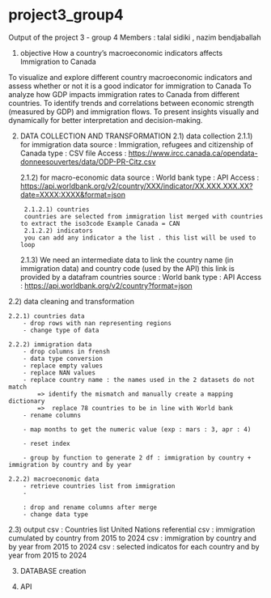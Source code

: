 # project3_group4
Output of the project 3 - group 4 
Members : talal sidiki , nazim bendjaballah


1) objective
How a country’s macroeconomic indicators affects Immigration to Canada

To visualize and explore different country macroeconomic indicators and assess whether or not it is a good indicator for immigration to Canada
To analyze how GDP impacts immigration rates to Canada from different countries.
To identify trends and correlations between economic strength (measured by GDP) and immigration flows.
To present insights visually and dynamically for better interpretation and decision-making.

2) DATA COLLECTION AND TRANSFORMATION
2.1) data collection
    2.1.1) for immigration data 
        source : Immigration, refugees and citizenship of Canada
        type : CSV file
        Access : https://www.ircc.canada.ca/opendata-donneesouvertes/data/ODP-PR-Citz.csv

    2.1.2) for macro-economic data 
        source : World bank
        type : API
        Access : https://api.worldbank.org/v2/country/XXX/indicator/XX.XXX.XXX.XX?date=XXXX:XXXX&format=json

        2.1.2.1) countries
        countries are selected from immigration list merged with countries to extract the iso3code Example Canada = CAN
        2.1.2.2) indicators
        you can add any indicator a the list . this list will be used to loop

    2.1.3) We need an intermediate data to link the country name (in immigration data) and country code (used by the API)
        this link is provided by a datafram countries 
        source : World bank
        type : API
        Access : https://api.worldbank.org/v2/country?format=json


2.2) data cleaning and transformation

    2.2.1) countries data
        - drop rows with nan representing regions
        - change type of data

    2.2.2) immigration data
        - drop columns in frensh
        - data type conversion
        - replace empty values
        - replace NAN values
        - replace country name : the names used in the 2 datasets do not match
            => identify the mismatch and manually create a mapping dictionary 
            =>  replace 78 countries to be in line with World bank
        - rename columns

        - map months to get the numeric value (exp : mars : 3, apr : 4)

        - reset index

        - group by function to generate 2 df : immigration by country + immigration by country and by year

    2.2.2) macroeconomic data
        - retrieve countries list from immigration
        - 

        : drop and rename columns after merge
        - change data type



2.3) output
    csv : Countries list United Nations referential 
    csv : immigration cumulated by country from 2015 to 2024
    csv : immigration by country and by year from 2015 to 2024
    csv : selected indicatos for each country and by year from 2015 to 2024


3) DATABASE creation


4) API 